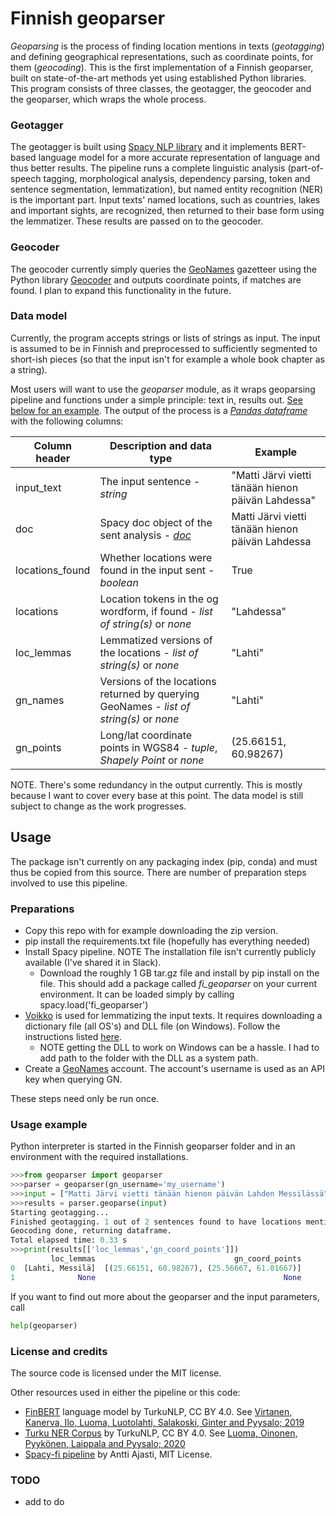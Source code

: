 # Finnish geoparser
_Geoparsing_ is the process of finding location mentions in texts (_geotagging_) and defining geographical representations, such as coordinate points, for them (_geocoding_). This is the first implementation of a Finnish geoparser, built on state-of-the-art methods yet using established Python libraries. This program consists of three classes, the geotagger, the geocoder and the geoparser, which wraps the whole process.

### Geotagger
The geotagger is built using [Spacy NLP library](https://spacy.io/) and it implements BERT-based language model for a more accurate representation of language and thus better results. The pipeline runs a complete linguistic analysis (part-of-speech tagging, morphological analysis, dependency parsing, token and sentence segmentation, lemmatization), but named entity recognition (NER) is the important part. Input texts' named locations, such as countries, lakes and important sights, are recognized, then returned to their base form using the lemmatizer. These results are passed on to the geocoder.

### Geocoder
The geocoder currently simply queries the [GeoNames](https://www.geonames.org/) gazetteer using the Python library [Geocoder](https://geocoder.readthedocs.io/) and outputs coordinate points, if matches are found. I plan to expand this functionality in the future.

### Data model
Currently, the program accepts strings or lists of strings as input. The input is assumed to be in Finnish and preprocessed to sufficiently segmented to short-ish pieces (so that the input isn't for example a whole book chapter as a string). 

Most users will want to use the _geoparser_ module, as it wraps geoparsing pipeline and functions under a simple principle: text in, results out. [See below for an example](#usage-example). The output of the process is a [_Pandas dataframe_](https://pandas.pydata.org/pandas-docs/stable/reference/api/pandas.DataFrame.html) with the following columns:

| Column header | Description and data type | Example |
| --- | --- | --- |
| input_text | The input sentence - *string* | "Matti Järvi vietti tänään hienon päivän Lahdessa" |
| doc | Spacy doc object of the sent analysis - [*doc*](https://spacy.io/api/doc) | Matti Järvi vietti tänään hienon päivän Lahdessa |
| locations_found | Whether locations were found in the input sent - *boolean* | True |
| locations | Location tokens in the og wordform, if found - *list of string(s)* or *none* | "Lahdessa" |
| loc_lemmas | Lemmatized versions of the locations - *list of string(s)* or *none* | "Lahti" |
| gn_names | Versions of the locations returned by querying GeoNames - *list of string(s)* or *none* | "Lahti" |
| gn_points | Long/lat coordinate points in WGS84 - *tuple*, *Shapely Point* or *none* | (25.66151, 60.98267) |

NOTE. There's some redundancy in the output currently. This is mostly because I want to cover every base at this point. The data model is still subject to change as the work progresses.

## Usage
The package isn't currently on any packaging index (pip, conda) and must thus be copied from this source. There are number of preparation steps involved to use this pipeline.
### Preparations
 - Copy this repo with for example downloading the zip version. 
 - pip install the requirements.txt file (hopefully has everything needed)
 - Install Spacy pipeline. NOTE The installation file isn't currently publicly available (I've shared it in Slack).
   - Download the roughly 1 GB tar.gz file and install by pip install on the file. This should add a package called _fi\_geoparser_ on your current environment. It can be loaded simply by calling spacy.load('fi_geoparser')
 - [Voikko](https://voikko.puimula.org/) is used for lemmatizing the input texts. It requires downloading a dictionary file (all OS's) and DLL file (on Windows). Follow the instructions listed [here](https://voikko.puimula.org/python.html).
   - NOTE getting the DLL to work on Windows can be a hassle. I had to add path to the folder with the DLL as a system path.
 - Create a [GeoNames](https://www.geonames.org/) account. The account's username is used as an API key when querying GN.

These steps need only be run once.
### Usage example
Python interpreter is started in the Finnish geoparser folder and in an environment with the required installations.

```python
>>>from geoparser import geoparser
>>>parser = geoparser(gn_username='my_username')
>>>input = ["Matti Järvi vietti tänään hienon päivän Lahden Messilässä", "Olympialaisten avajaiset tekstitettiin suomen kielelle"]
>>>results = parser.geoparse(input)
Starting geotagging...
Finished geotagging. 1 out of 2 sentences found to have locations mentioned.
Geocoding done, returning dataframe.
Total elapsed time: 0.33 s
>>>print(results[['loc_lemmas','gn_coord_points']])
         loc_lemmas                               gn_coord_points
0  [Lahti, Messilä]  [(25.66151, 60.98267), (25.56667, 61.01667)]
1              None                                          None
```
If you want to find out more about the geoparser and the input parameters, call
```python
help(geoparser)
```

### License and credits
The source code is licensed under the MIT license.


Other resources used in either the pipeline or this code:
 - [FinBERT](https://turkunlp.org/finnish_nlp.html#finbert) language model by TurkuNLP, CC BY 4.0. See [Virtanen, Kanerva, Ilo, Luoma, Luotolahti, Salakoski, Ginter and Pyysalo; 2019](https://arxiv.org/pdf/1912.07076.pdf)
 - [Turku NER Corpus](https://github.com/TurkuNLP/turku-ner-corpus) by TurkuNLP, CC BY 4.0. See [Luoma, Oinonen, Pyykönen, Laippala and Pyysalo; 2020](https://www.aclweb.org/anthology/2020.lrec-1.567.pdf)
 - [Spacy-fi pipeline](https://github.com/aajanki/spacy-fi) by Antti Ajasti, MIT License.

### TODO
- add to do

